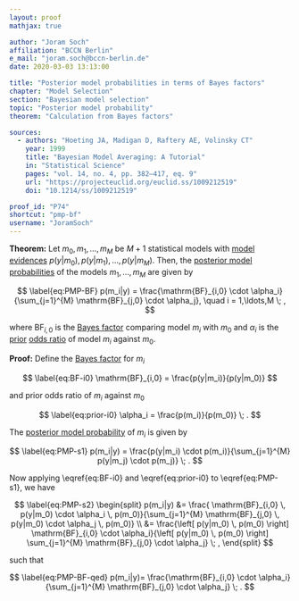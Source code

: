 ```yaml
---
layout: proof
mathjax: true

author: "Joram Soch"
affiliation: "BCCN Berlin"
e_mail: "joram.soch@bccn-berlin.de"
date: 2020-03-03 13:13:00

title: "Posterior model probabilities in terms of Bayes factors"
chapter: "Model Selection"
section: "Bayesian model selection"
topic: "Posterior model probability"
theorem: "Calculation from Bayes factors"

sources:
  - authors: "Hoeting JA, Madigan D, Raftery AE, Volinsky CT"
    year: 1999
    title: "Bayesian Model Averaging: A Tutorial"
    in: "Statistical Science"
    pages: "vol. 14, no. 4, pp. 382–417, eq. 9"
    url: "https://projecteuclid.org/euclid.ss/1009212519"
    doi: "10.1214/ss/1009212519"

proof_id: "P74"
shortcut: "pmp-bf"
username: "JoramSoch"
---
```



**Theorem:** Let $m_0, m_1, \ldots, m_M$ be $M+1$ statistical models with [model evidences](/D/lme) $p(y \vert m_0), p(y \vert m_1), \ldots, p(y \vert m_M)$. Then, the [posterior model probabilities](/D/pmp) of the models $m_1, \ldots, m_M$ are given by

$$ \label{eq:PMP-BF}
p(m_i|y) = \frac{\mathrm{BF}_{i,0} \cdot \alpha_i}{\sum_{j=1}^{M} \mathrm{BF}_{j,0} \cdot \alpha_j}, \quad i = 1,\ldots,M \; ,
$$

where $\mathrm{BF}_{i,0}$ is the [Bayes factor](/D/bf) comparing model $m_i$ with $m_0$ and $\alpha_i$ is the [prior](/D/prior) [odds ratio](/D/odds) of model $m_i$ against $m_0$.


**Proof:** Define the [Bayes factor](/D/bf) for $m_i$

$$ \label{eq:BF-i0}
\mathrm{BF}_{i,0} = \frac{p(y|m_i)}{p(y|m_0)}
$$

and prior odds ratio of $m_i$ against $m_0$

$$ \label{eq:prior-i0}
\alpha_i = \frac{p(m_i)}{p(m_0)} \; .
$$

The [posterior model probability](/P/pmp-der) of $m_i$ is given by

$$ \label{eq:PMP-s1}
p(m_i|y) = \frac{p(y|m_i) \cdot p(m_i)}{\sum_{j=1}^{M} p(y|m_j) \cdot p(m_j)} \; .
$$

Now applying \eqref{eq:BF-i0} and \eqref{eq:prior-i0} to \eqref{eq:PMP-s1}, we have

$$ \label{eq:PMP-s2}
\begin{split}
p(m_i|y) &= \frac{ \mathrm{BF}_{i,0} \, p(y|m_0) \cdot \alpha_i \, p(m_0)}{\sum_{j=1}^{M} \mathrm{BF}_{j,0} \, p(y|m_0) \cdot \alpha_j \, p(m_0)} \\
&= \frac{\left[ p(y|m_0) \, p(m_0) \right] \mathrm{BF}_{i,0} \cdot \alpha_i}{\left[ p(y|m_0) \, p(m_0) \right] \sum_{j=1}^{M} \mathrm{BF}_{j,0} \cdot \alpha_j} \; ,
\end{split}
$$

such that

$$ \label{eq:PMP-BF-qed}
p(m_i|y)= \frac{\mathrm{BF}_{i,0} \cdot \alpha_i}{\sum_{j=1}^{M} \mathrm{BF}_{j,0} \cdot \alpha_j} \; .
$$